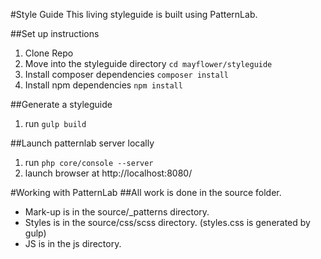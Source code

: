 #Style Guide
This living styleguide is built using PatternLab.

##Set up instructions
1. Clone Repo
2. Move into the styleguide directory `cd mayflower/styleguide`
3. Install composer dependencies `composer install`
4. Install npm dependencies `npm install`

##Generate a styleguide
1. run `gulp build`

##Launch patternlab server locally
1. run `php core/console --server`
2. launch browser at http://localhost:8080/

#Working with PatternLab
##All work is done in the source folder.
* Mark-up is in the source/_patterns directory.
* Styles is in the source/css/scss directory. (styles.css is generated by gulp)
* JS is in the js directory.
